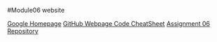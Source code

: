#Module06 website

[Google Homepage](https://www.google.com "Google's Homepage")
[GitHub Webpage Code CheatSheet](https://github.com/adam-p/markdown-here/wiki/Markdown-Cheatsheet)
[Assignment 06 Repository](https://github.com/trinh-j/IntroToProg-Python-Mod06)
